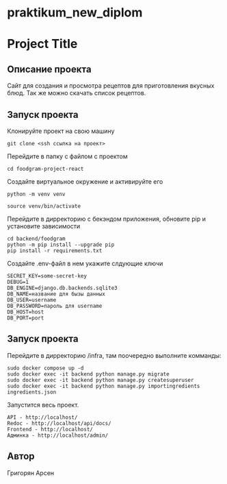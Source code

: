 # praktikum_new_diplom

# Project Title

## Описание проекта

Сайт для создания и просмотра рецептов для приготовления вкусных блюд. Так же можно скачать список рецептов.

## Запуск проекта
Клонируйте проект на свою машину

`git clone <ssh ссылка на проект>`

Перейдите в папку с файлом с проектом

`cd foodgram-project-react`

Создайте виртуальное окружение и активируйте его

`python -m venv venv`

`source venv/bin/activate`

Перейдите в дирректорию с бекэндом приложения, обновите pip и установите зависимости
```
cd backend/foodgram
python -m pip install --upgrade pip
pip install -r requirements.txt
```

Создайте .env-файл в нем укажите слдующие ключи

```
SECRET_KEY=some-secret-key
DEBUG=1
DB_ENGINE=django.db.backends.sqlite3
DB_NAME=название для бызы данных
DB_USER=username
DB_PASSWORD=пароль для username
DB_HOST=host
DB_PORT=port
``` 

## Запуск проекта

Перейдите в дирректорию /infra, там поочередно выполните комманды:

```
sudo docker compose up -d
sudo docker exec -it backend python manage.py migrate 
sudo docker exec -it backend python manage.py createsuperuser
sudo docker exec -it backend python manage.py importingredients ingredients.json
```


Запустится весь проект.
```
API - http://localhost/
Redoc - http://localhost/api/docs/
Frontend - http://localhost/
Админка - http://localhost/admin/
```

## Автор
Григорян Арсен